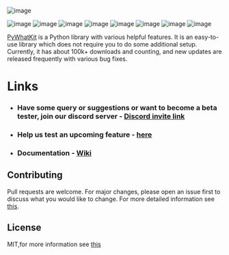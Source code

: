 ![image](https://user-images.githubusercontent.com/54436840/121497964-980d9a00-c9f9-11eb-9d7f-c3072d8f09d2.png)

![image](https://badgen.net/github/stars/Ankit404butfound/Pywhatkit)
![image](https://badgen.net/github/forks/Ankit404butfound/Pywhatkit)
![image](https://badgen.net/github/open-issues/Ankit404butfound/Pywhatkit)
![image](https://badgen.net/github/open-prs/Ankit404butfound/Pywhatkit)
![image](https://badgen.net/github/commits/Ankit404butfound/Pywhatkit)
![image](https://badgen.net/github/license/Ankit404butfound/Pywhatkit)
![image](https://badgen.net/github/contributors/Ankit404butfound/Pywhatkit)
![image](https://badgen.net/github/release/Ankit404butfound/Pywhatkit)
<!-- ![logo](https://github.com/Ankit404butfound/PyWhatKit/raw/master/Images/logo.png?raw=true) -->

[PyWhatKit](https://pypi.org/project/pywhatkit/) is a Python library with various helpful features. It is an easy-to-use library which does not require you to do some additional setup. Currently, it has about 100k+ downloads and counting, and new updates are released frequently with various bug fixes.

# Links

- ### Have some query or suggestions or want to become a beta tester, join our discord server - [Discord invite link](https://discord.gg/uwznv4jKgk)

- ### Help us test an upcoming feature - [here](https://pywhatkit.herokuapp.com/remote-kit)

- ### Documentation - [Wiki](https://github.com/Ankit404butfound/PyWhatKit/wiki)

## Contributing

Pull requests are welcome. For major changes, please open an issue first to discuss what you would like to change.
For more detailed information see [this](https://github.com/Ankit404butfound/PyWhatKit/blob/master/CONTRIBUTING.md).

## License

MIT,for more information see [this](https://github.com/Ankit404butfound/PyWhatKit/blob/master/LICENSE)
